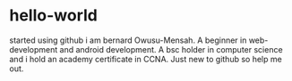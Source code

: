 # hello-world
started using github
i am bernard Owusu-Mensah. A beginner in web-development and android  development. A bsc holder in computer science and i hold an academy certificate in CCNA. 
Just new to github so help me out.
